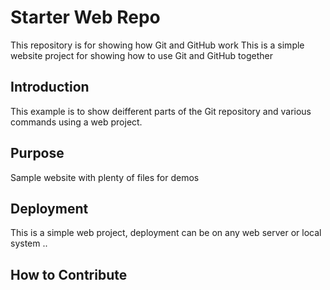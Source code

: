 # Starter Web Repo

This repository is for showing how Git and GitHub work
This is a simple website project for showing how to use Git and GitHub together

## Introduction

This example is to show deifferent parts of the Git repository and various commands using a web project.

## Purpose

Sample website with plenty of files for demos

## Deployment

This is a simple web project, deployment can be on any web server or local system
..
## How to Contribute